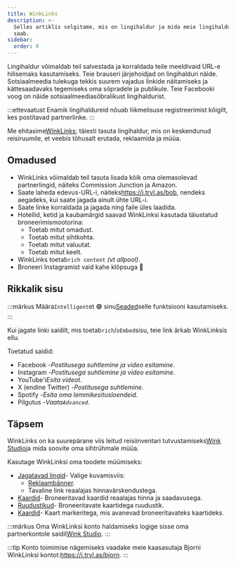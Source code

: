 ```yaml
---
title: WinkLinks
description: >-
  Selles artiklis selgitame, mis on lingihaldur ja mida meie lingihaldur teha
  saab.
sidebar:
  order: 0
---
```

Lingihaldur võimaldab teil salvestada ja korraldada teile meeldivaid URL-e hilisemaks kasutamiseks. Teie brauseri järjehoidjad on lingihalduri näide. Sotsiaalmeedia tulekuga tekkis suurem vajadus linkide näitamiseks ja kättesaadavaks tegemiseks oma sõpradele ja publikule. Teie Facebooki voog on näide sotsiaalmeediasõbralikust lingihaldurist.

:::ettevaatust
Enamik lingihaldureid nõuab liikmelisuse registreerimist kõigilt, kes postitavad partnerlinke.
:::

Me ehitasime[WinkLinks](https://i.trvl.as/); täiesti tasuta lingihaldur, mis on keskendunud reisiruumile, et veebis tõhusalt erutada, reklaamida ja müüa.

## Omadused

* WinkLinks võimaldab teil tasuta lisada kõik oma olemasolevad partnerlingid, näiteks Commission Junction ja Amazon.
* Saate laheda edevus-URL-i, näiteks<https://i.trvl.as/bob>, nendeks aegadeks, kui saate jagada ainult ühte URL-i.
* Saate linke korraldada ja jagada ning faile üles laadida.
* Hotellid, ketid ja kaubamärgid saavad WinkLinksi kasutada täiustatud broneerimismootorina:
  * Toetab mitut omadust.
  * Toetab mitut sihtkohta.
  * Toetab mitut valuutat.
  * Toetab mitut keelt.
* WinkLinks toetab`rich content` *(vt allpool)*.
* Broneeri Instagramist vaid kahe klõpsuga 🚀

## Rikkalik sisu

:::märkus
Määra`Intelligent`et 🟢 sinu[Seaded](/link-manager/settings)selle funktsiooni kasutamiseks.
:::

Kui jagate linki saidilt, mis toetab`rich`/`oEmbed`sisu, teie link ärkab WinkLinksis ellu.

Toetatud saidid:

* Facebook -*Postitusega suhtlemine ja video esitamine*.
* Instagram -*Postitusega suhtlemine ja video esitamine*.
* YouTube'i*Esita videot*.
* X (endine Twitter) -*Postitusega suhtlemine*.
* Spotify -*Esita oma lemmikesitusloendeid*.
* Pilgutus -*Vaata`Advanced`*.

## Täpsem

WinkLinks on ka suurepärane viis leitud reisiinventari tutvustamiseks[Wink Studio](https://studio.wink.travel)ja mida soovite oma sihtrühmale müüa.

Kasutage WinkLinksi oma toodete müümiseks:

* [Jagatavad lingid](/studio/shareable-links)- Valige kuvamisviis:
  * [Reklaambänner](/developers/web-components/#content-loader).
  * Tavaline link reaalajas hinnavärskendustega.
* [Kaardid](/studio/cards)- Broneeritavad kaardid reaalajas hinna ja saadavusega.
* [Ruudustikud](/studio/grids)- Broneeritavate kaartidega ruudustik.
* [Kaardid](/studio/maps)- Kaart markeritega, mis avanevad broneeritavateks kaartideks.

:::märkus
Oma WinkLinksi konto haldamiseks logige sisse oma partnerkontole saidil[Wink Studio](https://studio.wink.travel).
:::

:::tip
Konto toimimise nägemiseks vaadake meie kaasasutaja Bjorni WinkLinksi kontot:<https://i.trvl.as/bjorn>.
:::

